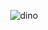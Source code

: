 <p align="center">
  <img src="https://64.media.tumblr.com/2e8986a1b1c062623cea1b9edaddcc52/tumblr_mup3qzOPsX1rk0k2jo1_500.gif" alt="dino"/>
</p>

